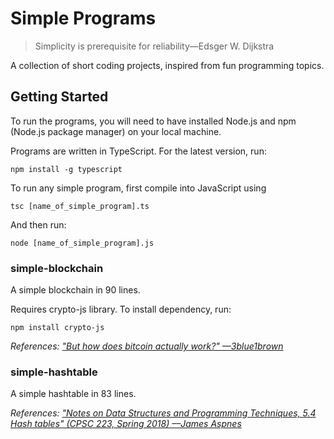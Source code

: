 # Simple Programs

> Simplicity is prerequisite for reliability––Edsger W. Dijkstra

A collection of short coding projects, inspired from fun programming topics.

## Getting Started

To run the programs, you will need to have installed Node.js and npm (Node.js package manager) on your local machine.

Programs are written in TypeScript. For the latest version, run:

    npm install -g typescript

To run any simple program, first compile into JavaScript using

    tsc [name_of_simple_program].ts

And then run:

    node [name_of_simple_program].js

### simple-blockchain

A simple blockchain in 90 lines.

Requires crypto-js library. To install dependency, run:

    npm install crypto-js

_References: ["But how does bitcoin actually work?" ––3blue1brown](https://www.youtube.com/watch?v=bBC-nXj3Ng4)_

### simple-hashtable

A simple hashtable in 83 lines.

_References: ["Notes on Data Structures and Programming Techniques, 5.4 Hash tables" (CPSC 223, Spring 2018) ––James Aspnes](https://www.cs.yale.edu/homes/aspnes/classes/223/notes.html#hashTables)_